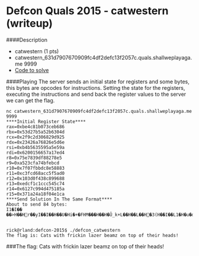 # Defcon Quals 2015 - catwestern (writeup)

####Description

 - catwestern (1 pts)
 - catwestern_631d7907670909fc4df2defc13f2057c.quals.shallweplayaga.me 9999
 - [Code to solve](https://github.com/rick2600/writeups/blob/master/defcon2015/defcon_catwestern.c)

####Playing
The server sends an initial state for registers and some bytes, this bytes are opcodes for instructions. Setting the state for the registers, executing the instructions and send back the register values to the server we can get the flag.

```
nc catwestern_631d7907670909fc4df2defc13f2057c.quals.shallweplayaga.me 9999
****Initial Register State****
rax=0xbe4c81b073ceb686
rbx=0x53d27b5a52b6304d
rcx=0x2f9c2d306829d925
rdx=0x23426a76826e5d6e
rsi=0xb4b5635595a5e59a
rdi=0x6200156657a17ed4
r8=0x75e7839df88278e5
r9=0xa523cfa74bfebcd
r10=0x7f07fbbdc8e58883
r11=0xc3fcd68acc5f5ad0
r12=0x103d0f438c899688
r13=0xedcf1c1ccc545c74
r14=0x6127c994d475185a
r15=0x371a24a18f04e1ca
****Send Solution In The Same Format****
About to send 84 bytes: 
I1�I��  ��>H��Hr��yI��I��H��U�Hi�+�FHM���H��H�Ǔ_k+L��H��L��H�3(H��I��L1�H�u�d


rick@rland:defcon-2015$ ./defcon_catwestern 
The flag is: Cats with frickin lazer beamz on top of their heads!
```


###The flag: Cats with frickin lazer beamz on top of their heads!
